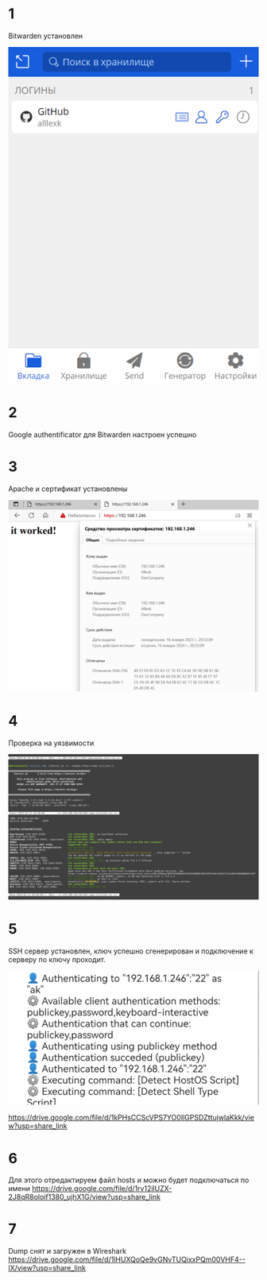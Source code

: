 # 1

Bitwarden установлен

![ Bitwarden установлен ](https://github.com/alllexk/DEVSYS23-3.9-Kozlovsky-Alexander/blob/main/images/1%20Bitwarden.png)


# 2

Google authentificator для Bitwarden настроен успешно

# 3

Apache и сертификат установлены

![ Установка Apache ](https://github.com/alllexk/DEVSYS23-3.9-Kozlovsky-Alexander/blob/main/images/3%20Apache%20%26%20Cert.png)

# 4

Проверка на уязвимости

![ Проверка на уязвимости ](https://github.com/alllexk/DEVSYS23-3.9-Kozlovsky-Alexander/blob/main/images/4%20TLS%20Testing.png)


# 5

 SSH сервер установлен, ключ успешно сгенерирован и подключение к серверу по ключу проходит.

![ SSH сервер ](https://github.com/alllexk/DEVSYS23-3.9-Kozlovsky-Alexander/blob/main/images/5%20SSH%20key.jpg)

 https://drive.google.com/file/d/1kPHsCCScVPS7YO0IlGPSDZttujwlaKkk/view?usp=share_link

 # 6

 Для этого отредактируем файл hosts и можно будет подключаться по имени
 https://drive.google.com/file/d/1rv12ilUZX-2J8qR8oloif1380_ujhX1G/view?usp=share_link

# 7

Dump снят и загружен в Wireshark
https://drive.google.com/file/d/1lHUXQoQe9vGNvTUQixxPQm00VHF4--lX/view?usp=share_link